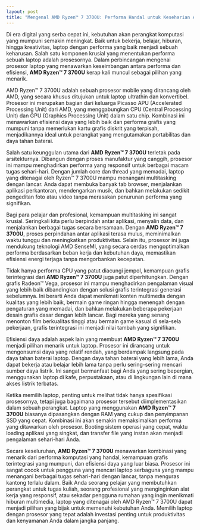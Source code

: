 ```yaml
---
layout: post
title: "Mengenal AMD Ryzen™ 7 3700U: Performa Handal untuk Keseharian Anda"
---
```


Di era digital yang serba cepat ini, kebutuhan akan perangkat komputasi yang mumpuni semakin meningkat. Baik untuk bekerja, belajar, hiburan, hingga kreativitas, laptop dengan performa yang baik menjadi sebuah keharusan. Salah satu komponen krusial yang menentukan performa sebuah laptop adalah prosesornya. Dalam perbincangan mengenai prosesor laptop yang menawarkan keseimbangan antara performa dan efisiensi, **AMD Ryzen™ 7 3700U** kerap kali muncul sebagai pilihan yang menarik.

AMD Ryzen™ 7 3700U adalah sebuah prosesor mobile yang dirancang oleh AMD, yang secara khusus ditujukan untuk laptop ultrathin dan konvertibel. Prosesor ini merupakan bagian dari keluarga Picasso APU (Accelerated Processing Unit) dari AMD, yang menggabungkan CPU (Central Processing Unit) dan GPU (Graphics Processing Unit) dalam satu chip. Kombinasi ini menawarkan efisiensi daya yang lebih baik dan performa grafis yang mumpuni tanpa memerlukan kartu grafis diskrit yang terpisah, menjadikannya ideal untuk perangkat yang mengutamakan portabilitas dan daya tahan baterai.

Salah satu keunggulan utama dari **AMD Ryzen™ 7 3700U** terletak pada arsitekturnya. Dibangun dengan proses manufaktur yang canggih, prosesor ini mampu menghadirkan performa yang responsif untuk berbagai macam tugas sehari-hari. Dengan jumlah core dan thread yang memadai, laptop yang ditenagai oleh Ryzen™ 7 3700U mampu menangani multitasking dengan lancar. Anda dapat membuka banyak tab browser, menjalankan aplikasi perkantoran, mendengarkan musik, dan bahkan melakukan sedikit pengeditan foto atau video tanpa merasakan penurunan performa yang signifikan.

Bagi para pelajar dan profesional, kemampuan multitasking ini sangat krusial. Seringkali kita perlu berpindah antar aplikasi, menyalin data, dan menjalankan berbagai tugas secara bersamaan. Dengan **AMD Ryzen™ 7 3700U**, proses perpindahan antar aplikasi terasa mulus, meminimalkan waktu tunggu dan meningkatkan produktivitas. Selain itu, prosesor ini juga mendukung teknologi AMD SenseMI, yang secara cerdas mengoptimalkan performa berdasarkan beban kerja dan kebutuhan daya, memastikan efisiensi energi terjaga tanpa mengorbankan kecepatan.

Tidak hanya performa CPU yang patut diacungi jempol, kemampuan grafis terintegrasi dari **AMD Ryzen™ 7 3700U** juga patut diperhitungkan. Dengan grafis Radeon™ Vega, prosesor ini mampu menghadirkan pengalaman visual yang lebih baik dibandingkan dengan solusi grafis terintegrasi generasi sebelumnya. Ini berarti Anda dapat menikmati konten multimedia dengan kualitas yang lebih baik, bermain game ringan hingga menengah dengan pengaturan yang memadai, dan bahkan melakukan beberapa pekerjaan desain grafis dasar dengan lebih lancar. Bagi mereka yang senang menonton film berkualitas tinggi atau bermain game kasual di sela-sela pekerjaan, grafis terintegrasi ini menjadi nilai tambah yang signifikan.

Efisiensi daya adalah aspek lain yang membuat **AMD Ryzen™ 7 3700U** menjadi pilihan menarik untuk laptop. Prosesor ini dirancang untuk mengonsumsi daya yang relatif rendah, yang berdampak langsung pada daya tahan baterai laptop. Dengan daya tahan baterai yang lebih lama, Anda dapat bekerja atau belajar lebih lama tanpa perlu sering-sering mencari sumber daya listrik. Ini sangat bermanfaat bagi Anda yang sering bepergian, menggunakan laptop di kafe, perpustakaan, atau di lingkungan lain di mana akses listrik terbatas.

Ketika memilih laptop, penting untuk melihat tidak hanya spesifikasi prosesornya, tetapi juga bagaimana prosesor tersebut diimplementasikan dalam sebuah perangkat. Laptop yang menggunakan **AMD Ryzen™ 7 3700U** biasanya dipasangkan dengan RAM yang cukup dan penyimpanan SSD yang cepat. Kombinasi ini akan semakin memaksimalkan performa yang ditawarkan oleh prosesor. Booting sistem operasi yang cepat, waktu loading aplikasi yang singkat, dan transfer file yang instan akan menjadi pengalaman sehari-hari Anda.

Secara keseluruhan, **AMD Ryzen™ 7 3700U** menawarkan kombinasi yang menarik dari performa komputasi yang handal, kemampuan grafis terintegrasi yang mumpuni, dan efisiensi daya yang luar biasa. Prosesor ini sangat cocok untuk pengguna yang mencari laptop serbaguna yang mampu menangani berbagai tugas sehari-hari dengan lancar, tanpa menguras kantong terlalu dalam. Baik Anda seorang pelajar yang membutuhkan perangkat untuk tugas kuliah, seorang profesional yang menginginkan alat kerja yang responsif, atau sekadar pengguna rumahan yang ingin menikmati hiburan multimedia, laptop yang ditenagai oleh AMD Ryzen™ 7 3700U dapat menjadi pilihan yang bijak untuk memenuhi kebutuhan Anda. Memilih laptop dengan prosesor yang tepat adalah investasi penting untuk produktivitas dan kenyamanan Anda dalam jangka panjang.
